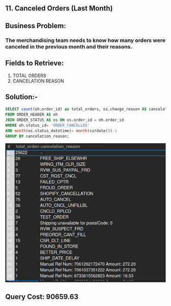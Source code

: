 ## 11. Canceled Orders (Last Month)

## Business Problem:
### The merchandising team needs to know how many orders were canceled in the previous month and their reasons.

## Fields to Retrieve:
1. TOTAL ORDERS
2. CANCELATION REASON

## Solution:-
```sql
SELECT count(oh.order_id) as total_orders, os.change_reason AS cancelation_reason
FROM ORDER_HEADER AS oh
JOIN ORDER_STATUS AS os ON os.order_id = oh.order_id
WHERE oh.status_id= 'ORDER_CANCELLED'
AND month(os.status_datetime)= month(curdate())-1
GROUP BY cancelation_reason;

```
![alt text](image.png)

## Query Cost: 90659.63